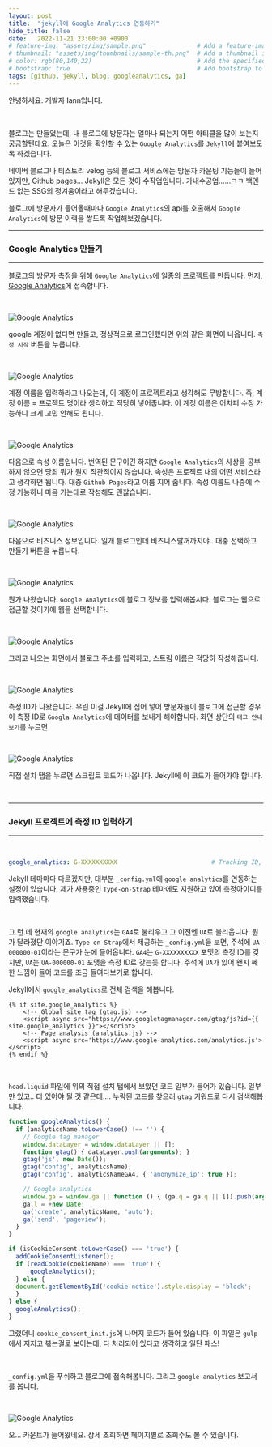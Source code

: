 ```yaml
---
layout: post
title:  "jekyll에 Google Analytics 연동하기"
hide_title: false
date:   2022-11-21 23:00:00 +0900
# feature-img: "assets/img/sample.png"              # Add a feature-image to the post
# thumbnail: "assets/img/thumbnails/sample-th.png"  # Add a thumbnail image on blog view
# color: rgb(80,140,22)                             # Add the specified color as feature image, and change link colors in post
# bootstrap: true                                   # Add bootstrap to the page
tags: [github, jekyll, blog, googleanalytics, ga]
---
```


안녕하세요. 개발자 Iann입니다.

<br>

블로그는 만들었는데, 내 블로그에 방문자는 얼마나 되는지 어떤 아티클을 많이 보는지 궁금할텐데요. 오늘은 이것을 확인할 수 있는 `Google Analytics`를 `Jekyll`에 붙여보도록 하겠습니다.

네이버 블로그나 티스토리 velog 등의 블로그 서비스에는 방문자 카운팅 기능들이 들어있지만, Github pages... Jekyll은 모든 것이 수작업입니다. 가내수공업......ㅋㅋ 백엔드 없는 SSG의 정겨움이라고 해두겠습니다.

블로그에 방문자가 들어올때마다 `Google Analytics`의 api를 호출해서 `Google Analytics`에 방문 이력을 쌓도록 작업해보겠습니다.

---
### Google Analytics 만들기
---

블로그의 방문자 측정을 위해 `Google Analytics`에 일종의 프로젝트를 만듭니다.
먼저, [Google Analytics][google-analytics]에 접속합니다.

<br>

![Google Analytics](/assets/images/2022/11/google_analytics_1.png)

google 계정이 없다면 만들고, 정상적으로 로그인했다면 위와 같은 화면이 나옵니다. `측정 시작` 버튼을 누릅니다.

<br>

![Google Analytics](/assets/images/2022/11/google_analytics_2.png)

계정 이름을 입력하라고 나오는데, 이 계정이 프로젝트라고 생각해도 무방합니다. 즉, 계정 이름 = 프로젝트 명이라 생각하고 적당히 넣어줍니다. 이 계정 이름은 어차피 수정 가능하니 크게 고민 안해도 됩니다.

<br>

![Google Analytics](/assets/images/2022/11/google_analytics_3.png)

다음으로 속성 이름입니다. 번역된 문구이긴 하지만 `Google Analytics`의 사상을 공부하지 않으면 당최 뭐가 뭔지 직관적이지 않습니다. 속성은 프로젝트 내의 어떤 서비스라고 생각하면 됩니다. 대충 `Github Pages`라고 이름 지어 줍니다. 속성 이름도 나중에 수정 가능하니 마음 가는대로 작성해도 괜찮습니다.

<br>

![Google Analytics](/assets/images/2022/11/google_analytics_4.png)

다음으로 비즈니스 정보입니다. 일개 블로그인데 비즈니스랄꺼까지야.. 대충 선택하고 만들기 버튼을 누릅니다.

<br>

![Google Analytics](/assets/images/2022/11/google_analytics_5.png)

뭔가 나왔습니다. `Google Analytics`에 블로그 정보를 입력해봅시다. 블로그는 웹으로 접근할 것이기에 웹을 선택합니다.

<br>

![Google Analytics](/assets/images/2022/11/google_analytics_6.png)

그리고 나오는 화면에서 블로그 주소를 입력하고, 스트림 이름은 적당히 작성해줍니다.

<br>

![Google Analytics](/assets/images/2022/11/google_analytics_7.png)

측정 ID가 나왔습니다. 우린 이걸 Jekyll에 집어 넣어 방문자들이 블로그에 접근할 경우 이 측정 ID로 `Googla Analytics`에 데이터를 보내게 해야합니다. 화면 상단의 `태그 안내 보기`를 누르면

<br>

![Google Analytics](/assets/images/2022/11/google_analytics_8.png)

직접 설치 탭을 누르면 스크립트 코드가 나옵니다. Jekyll에 이 코드가 들어가야 합니다.

<br>

---
### Jekyll 프로젝트에 측정 ID 입력하기
---

<br>

```yml
google_analytics: G-XXXXXXXXXX                          # Tracking ID, e.g. "UA-000000-01"
```

Jekyll 테마마다 다르겠지만, 대부분 `_config.yml`에 `google analytics`를 연동하는 설정이 있습니다. 제가 사용중인 `Type-on-Strap` 테마에도 지원하고 있어 측정아이디를 입력했습니다.

<br>

그.런.데 현재의 `google analytics`는 `GA4`로 불리우고 그 이전엔 `UA`로 불리웁니다. 뭔가 달라졌단 이야기죠. `Type-on-Strap`에서 제공하는 `_config.yml`을 보면, 주석에 `UA-000000-01`이라는 문구가 눈에 들어옵니다. `GA4`는 `G-XXXXXXXXXX` 포맷의 측정 ID를 갖지만, `UA`는 `UA-000000-01` 포맷을 측정 ID로 갖는듯 합니다. 주석에 `UA`가 있어 왠지 쎄한 느낌이 들어 코드를 조금 들여다보기로 합니다.

Jekyll에서 `google_analytics`로 전체 검색을 해봅니다.

```liquid
{% if site.google_analytics %}
    <!-- Global site tag (gtag.js) -->
    <script async src="https://www.googletagmanager.com/gtag/js?id={{ site.google_analytics }}"></script>
    <!-- Page analysis (analytics.js) -->
    <script async src='https://www.google-analytics.com/analytics.js'></script>
{% endif %}
```

<br>

`head.liquid` 파일에 위의 직접 설치 탭에서 보았던 코드 일부가 들어가 있습니다. 일부만 있고.. 더 있어야 될 것 같은데.... 누락된 코드를 찾으러 `gtag` 키워드로 다시 검색해봅니다.

```javascript
function googleAnalytics() {
  if (analyticsName.toLowerCase() !== '') {
    // Google tag manager
    window.dataLayer = window.dataLayer || [];
    function gtag() { dataLayer.push(arguments); }
    gtag('js', new Date());
    gtag('config', analyticsName);
    gtag('config', analyticsNameGA4, { 'anonymize_ip': true });

    // Google analytics
    window.ga = window.ga || function () { (ga.q = ga.q || []).push(arguments) };
    ga.l = +new Date;
    ga('create', analyticsName, 'auto');
    ga('send', 'pageview');
  }
}

if (isCookieConsent.toLowerCase() === 'true') {
  addCookieConsentListener();
  if (readCookie(cookieName) === 'true') {
      googleAnalytics();
  } else {
  document.getElementById('cookie-notice').style.display = 'block';
  }
} else {
  googleAnalytics();
}

```

그랬더니 `cookie_consent_init.js`에 나머지 코드가 들어 있습니다. 이 파일은 `gulp`에서 지지고 볶는걸로 보이는데, 다 처리되어 있다고 생각하고 일단 패스!

<br>

`_config.yml`을 푸쉬하고 블로그에 접속해봅니다. 그리고 `google analytics` 보고서를 봅니다.

<br>

![Google Analytics](/assets/images/2022/11/google_analytics_9.png)

오... 카운트가 들어왔네요. 상세 조회하면 페이지별로 조회수도 볼 수 있습니다.


[google-analytics]: https://analytics.google.com/analytics/web/provision{:target="_blank"}
[google-analytics]: https://search.google.com/search-console/about{:target="_blank"}